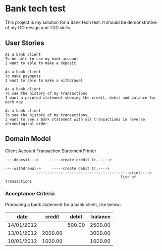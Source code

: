 # Bank tech test

This project is my solution for a Bank tech test. It should be demonstrative of my OO design and TDD skills.


## User Stories

```
As a bank client
To be able to use my bank account
I want to able to make a deposit
```

```
As a bank client
To make payments
I want to able to make a withdrawal  
```

```
As a bank client
To see the history of my transactions
I want a printed statement showing the credit, debit and balance for each day.
```

```
As a bank client
To see the history of my transactions
I want to see a bank statement with all transactions in reverse chronological order
```

## Domain Model

Client         Account                     Transaction       StatementPrinter

    ----deposit--->     -----create credit tr. ---->

    ----withdrawal->     -----create debit tr.---->
                  ------------------------------------------print---->
                                                        list of transactions

### Acceptance Criteria

Producing a bank statement for a bank client, like below:

|date       | credit | debit   | balance|
| --------- |:------:| :------:| ------:|
|14/01/2012 |        | 500.00  | 2500.00|
|13/01/2012 | 2000.00|         | 3000.00|
|10/01/2012 | 1000.00|         | 1000.00|
